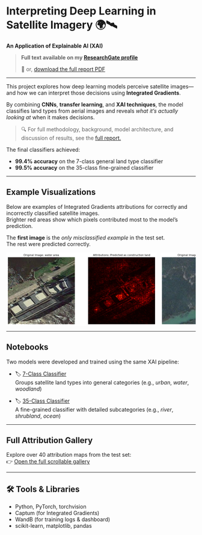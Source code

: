 # Interpreting Deep Learning in Satellite Imagery 🌍🛰️  
**An Application of Explainable AI (XAI)**  

> **Full text available on my [ResearchGate profile](https://www.researchgate.net/publication/380999127_Satellite_Image_Classification_An_Application_of_Convolutional_Neural_Networks_Transfer_Learning_and_Explainable_AI_XAI#fullTextFileContent)** 
>
>  📄 or, [download the full report PDF](./Full-Report.pdf)

---

This project explores how deep learning models perceive satellite images—and how we can interpret those decisions using **Integrated Gradients**.  

By combining **CNNs**, **transfer learning**, and **XAI techniques**, the model classifies land types from aerial images and reveals *what it’s actually looking at* when it makes decisions.
> 🔍 For full methodology, background, model architecture, and discussion of results, see the [full report.](./Full-Report.pdf)

The final classifiers achieved:  
- **99.4% accuracy** on the 7-class general land type classifier  
- **99.5% accuracy** on the 35-class fine-grained classifier

---

## Example Visualizations

Below are examples of Integrated Gradients attributions for correctly and incorrectly classified satellite images.  
Brighter red areas show which pixels contributed most to the model’s prediction.

The **first image** is the *only misclassified example* in the test set.  
The rest were predicted correctly.

<div style="display: flex; gap: 10px; overflow-x: auto;">
  <img src="gallery/images/incorrect.png" width="400"/>
  <img src="gallery/images/3.png" width="400"/>
  <img src="gallery/images/5.png" width="400"/>
  <img src="gallery/images/12.png" width="400"/>
</div>

---

## Notebooks

Two models were developed and trained using the same XAI pipeline:

- 🏷️ [7-Class Classifier](./notebooks/7-Class-Classifier.ipynb)  
  Groups satellite land types into general categories (e.g., *urban*, *water*, *woodland*)

- 🏷️ [35-Class Classifier](./notebooks/35-Class-Classifier.ipynb)  
  A fine-grained classifier with detailed subcategories (e.g., *river*, *shrubland*, *ocean*)

---

## Full Attribution Gallery

Explore over 40 attribution maps from the test set:  
👉 [Open the full scrollable gallery](./gallery/gallery.md)

---

## 🛠️ Tools & Libraries

- Python, PyTorch, torchvision
- Captum (for Integrated Gradients)
- WandB (for training logs & dashboard)
- scikit-learn, matplotlib, pandas
